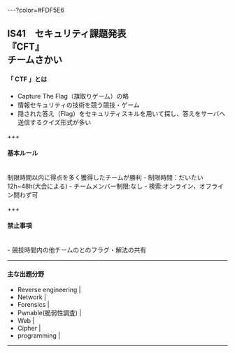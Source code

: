 ---?color=#FDF5E6

IS41　セキュリティ課題発表<br>
『CFT』<br>
チームさかい
---
#### 「 CTF 」とは
- Capture The Flag（旗取りゲーム）の略<br>
- 情報セキュリティの技術を競う競技・ゲーム<br>
- 隠された答え（Flag）をセキュリティスキルを用いて探し、答えをサーバへ送信するクイズ形式が多い

+++

#### 基本ルール
<br>
制限時間以内に得点を多く獲得したチームが勝利
- 制限時間：だいたい12h~48h(大会による)
- チームメンバー制限:なし
- 検索:オンライン，オフライン問わず可

+++

#### 禁止事項
<br>
- 競技時間内の他チームのとのフラグ・解法の共有

---
#### 主な出題分野

- Reverse engineering |
- Network |
- Forensics |
- Pwnable(脆弱性調査) |
- Web |
- Cipher |
- programming |

---